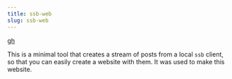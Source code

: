```yaml
---
title: ssb-web
slug: ssb-web
---
```


[gh](https://github.com/nichoth/ssb-web)

This is a minimal tool that creates a stream of posts from a local `ssb` client, so that you can easily create a website with them. It was used to make this website.
